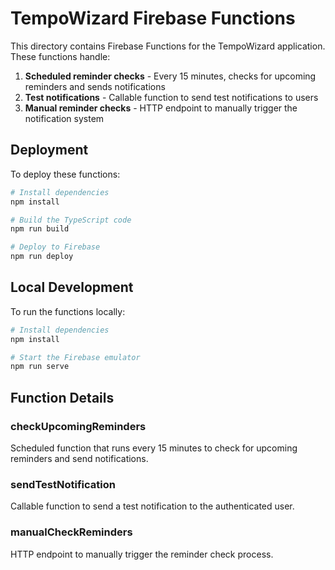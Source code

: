 
# TempoWizard Firebase Functions

This directory contains Firebase Functions for the TempoWizard application. These functions handle:

1. **Scheduled reminder checks** - Every 15 minutes, checks for upcoming reminders and sends notifications
2. **Test notifications** - Callable function to send test notifications to users
3. **Manual reminder checks** - HTTP endpoint to manually trigger the notification system

## Deployment

To deploy these functions:

```bash
# Install dependencies
npm install

# Build the TypeScript code
npm run build

# Deploy to Firebase
npm run deploy
```

## Local Development

To run the functions locally:

```bash
# Install dependencies
npm install

# Start the Firebase emulator
npm run serve
```

## Function Details

### checkUpcomingReminders

Scheduled function that runs every 15 minutes to check for upcoming reminders and send notifications.

### sendTestNotification

Callable function to send a test notification to the authenticated user.

### manualCheckReminders

HTTP endpoint to manually trigger the reminder check process.

